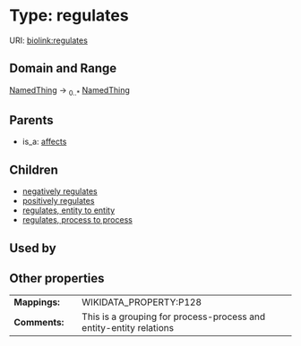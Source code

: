 
# Type: regulates




URI: [biolink:regulates](https://w3id.org/biolink/vocab/regulates)


## Domain and Range

[NamedThing](NamedThing.md) ->  <sub>0..*</sub> [NamedThing](NamedThing.md)

## Parents

 *  is_a: [affects](affects.md)

## Children

 *  [negatively regulates](negatively_regulates.md)
 *  [positively regulates](positively_regulates.md)
 *  [regulates, entity to entity](regulates_entity_to_entity.md)
 *  [regulates, process to process](regulates_process_to_process.md)

## Used by


## Other properties

|  |  |  |
| --- | --- | --- |
| **Mappings:** | | WIKIDATA_PROPERTY:P128 |
| **Comments:** | | This is a grouping for process-process and entity-entity relations |

